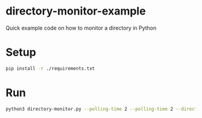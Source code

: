# directory-monitor-example
Quick example code on how to monitor a directory in Python

# Setup
````bash
pip install -r ./requirements.txt
````

# Run
````bash
python3 directory-monitor.py --polling-time 2 --polling-time 2 --directories-to-monitor /tmp/monitor1 /tmp/monitor2 /tmp/monitor3
````
